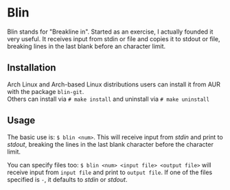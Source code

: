 # Blin

Blin stands for "Breakline in". Started as an exercise, I actually founded it very useful. It receives input from stdin or file and copies it to stdout or file, breaking lines in the last blank before an character limit.

## Installation

Arch Linux and Arch-based Linux distributions users can install it from AUR with the package `blin-git`.  
Others can install via `# make install` and uninstall via `# make uninstall`

## Usage

The basic use is: `$ blin <num>`. This will receive input from _stdin_ and print to _stdout_, breaking the lines in the last blank character before the character limit.

You can specify files too: `$ blin <num> <input file> <output file>` will receive input from `input file` and print to `output file`. If one of the files specified is `-`, it defaults to _stdin_ or _stdout_.
